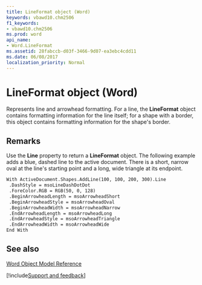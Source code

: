 ```yaml
---
title: LineFormat object (Word)
keywords: vbawd10.chm2506
f1_keywords:
- vbawd10.chm2506
ms.prod: word
api_name:
- Word.LineFormat
ms.assetid: 28fabccb-d03f-3466-9d07-ea3ebc4cdd11
ms.date: 06/08/2017
localization_priority: Normal
---
```



# LineFormat object (Word)

Represents line and arrowhead formatting. For a line, the  **LineFormat** object contains formatting information for the line itself; for a shape with a border, this object contains formatting information for the shape's border.


## Remarks

Use the  **Line** property to return a **LineFormat** object. The following example adds a blue, dashed line to the active document. There is a short, narrow oval at the line's starting point and a long, wide triangle at its endpoint.


```vb
With ActiveDocument.Shapes.AddLine(100, 100, 200, 300).Line 
 .DashStyle = msoLineDashDotDot 
 .ForeColor.RGB = RGB(50, 0, 128) 
 .BeginArrowheadLength = msoArrowheadShort 
 .BeginArrowheadStyle = msoArrowheadOval 
 .BeginArrowheadWidth = msoArrowheadNarrow 
 .EndArrowheadLength = msoArrowheadLong 
 .EndArrowheadStyle = msoArrowheadTriangle 
 .EndArrowheadWidth = msoArrowheadWide 
End With
```


## See also



[Word Object Model Reference](overview/Word/object-model.md)

[!include[Support and feedback](~/includes/feedback-boilerplate.md)]